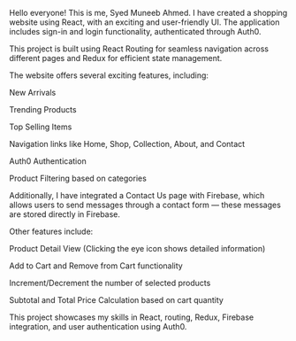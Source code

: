 Hello everyone! This is me, Syed Muneeb Ahmed. I have created a shopping website using React, with an exciting and user-friendly UI. The application includes sign-in and login functionality, authenticated through Auth0.

This project is built using React Routing for seamless navigation across different pages and Redux for efficient state management.

The website offers several exciting features, including:

New Arrivals

Trending Products

Top Selling Items

Navigation links like Home, Shop, Collection, About, and Contact

Auth0 Authentication

Product Filtering based on categories

Additionally, I have integrated a Contact Us page with Firebase, which allows users to send messages through a contact form — these messages are stored directly in Firebase.

Other features include:

Product Detail View (Clicking the eye icon shows detailed information)

Add to Cart and Remove from Cart functionality

Increment/Decrement the number of selected products

Subtotal and Total Price Calculation based on cart quantity

This project showcases my skills in React, routing, Redux, Firebase integration, and user authentication using Auth0.
